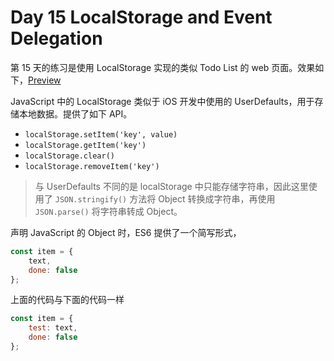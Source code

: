 # Day 15 LocalStorage and Event Delegation

第 15 天的练习是使用 LocalStorage 实现的类似 Todo List 的 web 页面。效果如下，[Preview](http://htmlpreview.github.io/?https://github.com/shiwei93/JavaScript30/blob/master/15%20-%20LocalStorage%20and%20Event%20Delegation/index.html)

JavaScript 中的 LocalStorage 类似于 iOS 开发中使用的 UserDefaults，用于存储本地数据。提供了如下 API。

 * `localStorage.setItem('key', value)`
 * `localStorage.getItem('key')`
 * `localStorage.clear()`
 * `localStorage.removeItem('key')`

> 与 UserDefaults 不同的是 localStorage 中只能存储字符串，因此这里使用了 `JSON.stringify()` 方法将 Object 转换成字符串，再使用 `JSON.parse()` 将字符串转成 Object。

声明 JavaScript 的 Object 时，ES6 提供了一个简写形式，

``` javascript
const item = {
    text,
    done: false
};
```

上面的代码与下面的代码一样

``` javascript
const item = {
    test: text,
    done: false
};
```
